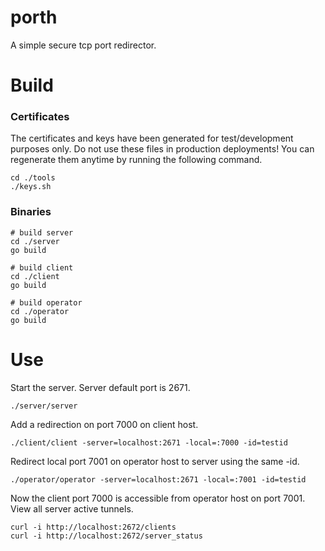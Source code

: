 # porth
A simple secure tcp port redirector.


Build
=====
### Certificates

The certificates and keys have been generated for test/development purposes only. Do not use these files in production deployments! You can regenerate them anytime by running the following command.

    cd ./tools
    ./keys.sh

### Binaries
    # build server
    cd ./server
    go build
        
    # build client
    cd ./client
    go build
     
    # build operator
    cd ./operator
    go build

Use
=====


Start the server. Server default port is 2671.
    
    ./server/server
    
Add a redirection on port 7000 on client host.

    ./client/client -server=localhost:2671 -local=:7000 -id=testid

Redirect local port 7001 on operator host to server using the same -id.

    ./operator/operator -server=localhost:2671 -local=:7001 -id=testid

Now the client port 7000 is accessible from operator host on port 7001.
View all server active tunnels.

    curl -i http://localhost:2672/clients
	curl -i http://localhost:2672/server_status

